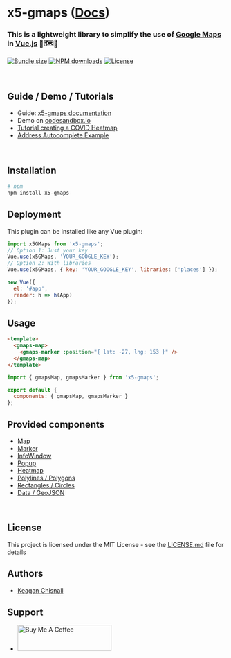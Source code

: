 # x5-gmaps ([Docs](https://xon52.github.io/x5-gmaps))

### This is a lightweight library to simplify the use of [Google Maps](https://developers.google.com/maps/) in [Vue.js](http://vuejs.org) 🤏🗺️🧩

<p>
  <a href="https://npmjs.com/package/x5-gmaps"><img class="center" src="https://img.shields.io/bundlephobia/minzip/x5-gmaps" alt="Bundle size"/></a>
  <a href="https://npmjs.com/package/x5-gmaps"><img src="https://img.shields.io/npm/dm/x5-gmaps.svg?style=flat" alt="NPM downloads"></a>
  <a href="https://npmjs.com/package/x5-gmaps"><img src="https://img.shields.io/npm/l/x5-gmaps.svg?style=flat" alt="License"></a>
</p>

<br/>

## Guide / Demo / Tutorials

- Guide: [x5-gmaps documentation](https://xon52.github.io/x5-gmaps/guide.html)
- Demo on [codesandbox.io](https://codesandbox.io/s/x5-gmaps-demo-6xww1)
- [Tutorial creating a COVID Heatmap](https://medium.com/javascript-in-plain-english/making-a-covid-map-using-vue-google-maps-89eb70a9f089)
- [Address Autocomplete Example](https://xon5.medium.com/vue-google-maps-and-autocomplete-e9bf0fa3c42e)

<br/>

## Installation

```bash
# npm
npm install x5-gmaps
```

## Deployment

This plugin can be installed like any Vue plugin:

```js
import x5GMaps from 'x5-gmaps';
// Option 1: Just your key
Vue.use(x5GMaps, 'YOUR_GOOGLE_KEY');
// Option 2: With libraries
Vue.use(x5GMaps, { key: 'YOUR_GOOGLE_KEY', libraries: ['places'] });

new Vue({
  el: '#app',
  render: h => h(App)
});
```

## Usage

```html
<template>
  <gmaps-map>
    <gmaps-marker :position="{ lat: -27, lng: 153 }" />
  </gmaps-map>
</template>
```

```js
import { gmapsMap, gmapsMarker } from 'x5-gmaps';

export default {
  components: { gmapsMap, gmapsMarker }
};
```

## Provided components

- [Map](https://xon52.github.io/x5-gmaps/api/map.html)
- [Marker](https://xon52.github.io/x5-gmaps/api/marker.html)
- [InfoWindow](https://xon52.github.io/x5-gmaps/api/infowindow.html)
- [Popup](https://xon52.github.io/x5-gmaps/api/popup.html)
- [Heatmap](https://xon52.github.io/x5-gmaps/api/heatmap.html)
- [Polylines / Polygons](https://xon52.github.io/x5-gmaps/api/polylines.html)
- [Rectangles / Circles](https://xon52.github.io/x5-gmaps/api/shapes.html)
- [Data / GeoJSON](https://xon52.github.io/x5-gmaps/api/data.html)

<br/>

## License

This project is licensed under the MIT License - see the [LICENSE.md](LICENSE.md) file for details

## Authors

- [Keagan Chisnall](https://github.com/xon52)

## Support

- <a href="https://www.buymeacoffee.com/chisnallio" target="_blank"><img src="https://cdn.buymeacoffee.com/buttons/v2/default-blue.png" alt="Buy Me A Coffee" style="height: 60px !important;width: 217px !important;" ></a>

